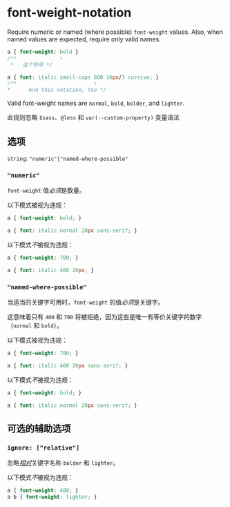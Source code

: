 # font-weight-notation

Require numeric or named (where possible) `font-weight` values. Also, when named values are expected, require only valid names.

```css
a { font-weight: bold }
/**              ↑
 *   这个符号 */

a { font: italic small-caps 600 16px/3 cursive; }
/**                         ↑
*      And this notation, too */
```

Valid font-weight names are `normal`, `bold`, `bolder`, and `lighter`.

此规则忽略 `$sass`、`@less` 和 `var(--custom-property)` 变量语法

## 选项

`string`: `"numeric"|"named-where-possible"`

### `"numeric"`

`font-weight` 值*必须*是数量。

以下模式被视为违规：

```css
a { font-weight: bold; }
```

```css
a { font: italic normal 20px sans-serif; }
```

以下模式*不*被视为违规：

```css
a { font-weight: 700; }
```

```css
a { font: italic 400 20px; }
```

### `"named-where-possible"`

当适当的关键字可用时，`font-weight` 的值*必须*是关键字。

这意味着只有 `400` 和 `700` 将被拒绝，因为这些是唯一有等价关键字的数字（`normal` 和 `bold`）。

以下模式被视为违规：

```css
a { font-weight: 700; }
```

```css
a { font: italic 400 20px sans-serif; }
```

以下模式*不*被视为违规：

```css
a { font-weight: bold; }
```

```css
a { font: italic normal 20px sans-serif; }
```

## 可选的辅助选项

### `ignore: ["relative"]`

忽略[*相对*](https://drafts.csswg.org/css-fonts/#font-weight-prop)关键字名称 `bolder` 和 `lighter`。

以下模式*不*被视为违规：

```css
a { font-weight: 400; }
a b { font-weight: lighter; }
```
